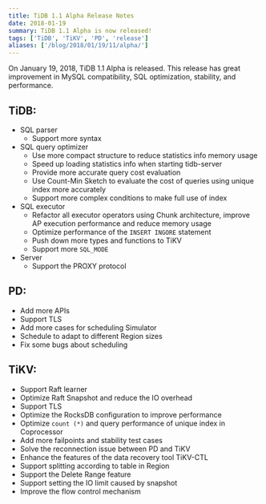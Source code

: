 ```yaml
---
title: TiDB 1.1 Alpha Release Notes
date: 2018-01-19
summary: TiDB 1.1 Alpha is now released! 
tags: ['TiDB', 'TiKV', 'PD', 'release']
aliases: ['/blog/2018/01/19/11/alpha/']
---
```


On January 19, 2018, TiDB 1.1 Alpha is released. This release has great improvement in MySQL compatibility, SQL optimization, stability, and performance.

## TiDB:

- SQL parser
    - Support more syntax
- SQL query optimizer
    - Use more compact structure to reduce statistics info memory usage
    - Speed up loading statistics info when starting tidb-server
    - Provide more accurate query cost evaluation
    - Use Count-Min Sketch to evaluate the cost of queries using unique index more accurately
    - Support more complex conditions to make full use of index
- SQL executor
    - Refactor all executor operators using Chunk architecture, improve AP execution performance and reduce memory usage
    - Optimize performance of the `INSERT INGORE` statement
    - Push down more types and functions to TiKV
    - Support more `SQL_MODE`
- Server
    - Support the PROXY protocol

## PD:

- Add more APIs
- Support TLS
- Add more cases for scheduling Simulator
- Schedule to adapt to different Region sizes
- Fix some bugs about scheduling

## TiKV:

- Support Raft learner
- Optimize Raft Snapshot and reduce the IO overhead
- Support TLS
- Optimize the RocksDB configuration to improve performance
- Optimize `count (*)` and query performance of unique index in Coprocessor
- Add more failpoints and stability test cases
- Solve the reconnection issue between PD and TiKV
- Enhance the features of the data recovery tool TiKV-CTL
- Support splitting according to table in Region
- Support the Delete Range feature
- Support setting the IO limit caused by snapshot
- Improve the flow control mechanism
